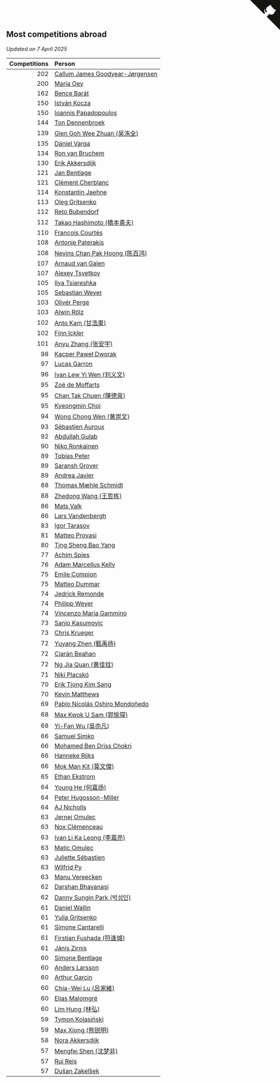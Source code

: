 ## Most competitions abroad

*Updated on  7 April 2025*

| Competitions | Person |
| ---: | :--- |
| 202 | [Callum James Goodyear-Jørgensen](https://www.worldcubeassociation.org/persons/2012GOOD02) |
| 200 | [Maria Oey](https://www.worldcubeassociation.org/persons/2007OEYM01) |
| 162 | [Bence Barát](https://www.worldcubeassociation.org/persons/2008BARA01) |
| 150 | [István Kocza](https://www.worldcubeassociation.org/persons/2005KOCZ01) |
| 150 | [Ioannis Papadopoulos](https://www.worldcubeassociation.org/persons/2013PAPA01) |
| 144 | [Ton Dennenbroek](https://www.worldcubeassociation.org/persons/2003DENN01) |
| 139 | [Glen Goh Wee Zhuan (吴洧全)](https://www.worldcubeassociation.org/persons/2015ZHUA01) |
| 135 | [Dániel Varga](https://www.worldcubeassociation.org/persons/2008VARG01) |
| 134 | [Ron van Bruchem](https://www.worldcubeassociation.org/persons/2003BRUC01) |
| 130 | [Erik Akkersdijk](https://www.worldcubeassociation.org/persons/2005AKKE01) |
| 121 | [Jan Bentlage](https://www.worldcubeassociation.org/persons/2010BENT01) |
| 121 | [Clément Cherblanc](https://www.worldcubeassociation.org/persons/2014CHER05) |
| 114 | [Konstantin Jaehne](https://www.worldcubeassociation.org/persons/2015JAEH01) |
| 113 | [Oleg Gritsenko](https://www.worldcubeassociation.org/persons/2011GRIT01) |
| 112 | [Reto Bubendorf](https://www.worldcubeassociation.org/persons/2012BUBE01) |
| 112 | [Takao Hashimoto (橋本貴夫)](https://www.worldcubeassociation.org/persons/2007HASH01) |
| 110 | [François Courtès](https://www.worldcubeassociation.org/persons/2008COUR01) |
| 108 | [Antonie Paterakis](https://www.worldcubeassociation.org/persons/2012PATE01) |
| 108 | [Nevins Chan Pak Hoong (陈百鸿)](https://www.worldcubeassociation.org/persons/2010CHAN20) |
| 107 | [Arnaud van Galen](https://www.worldcubeassociation.org/persons/2006GALE01) |
| 107 | [Alexey Tsvetkov](https://www.worldcubeassociation.org/persons/2017TSVE02) |
| 105 | [Ilya Tsiareshka](https://www.worldcubeassociation.org/persons/2012TERE01) |
| 105 | [Sebastian Weyer](https://www.worldcubeassociation.org/persons/2010WEYE02) |
| 103 | [Olivér Perge](https://www.worldcubeassociation.org/persons/2007PERG01) |
| 103 | [Alwin Rölz](https://www.worldcubeassociation.org/persons/2016ROLZ01) |
| 102 | [Anto Kam (甘浩東)](https://www.worldcubeassociation.org/persons/2017TUNG13) |
| 102 | [Finn Ickler](https://www.worldcubeassociation.org/persons/2012ICKL01) |
| 101 | [Anyu Zhang (张安宇)](https://www.worldcubeassociation.org/persons/2012ZHAN08) |
| 98 | [Kacper Paweł Dworak](https://www.worldcubeassociation.org/persons/2020DWOR01) |
| 97 | [Lucas Garron](https://www.worldcubeassociation.org/persons/2006GARR01) |
| 96 | [Ivan Lew Yi Wen (刘义文)](https://www.worldcubeassociation.org/persons/2012WENI01) |
| 95 | [Zoé de Moffarts](https://www.worldcubeassociation.org/persons/2010MOFF02) |
| 95 | [Chan Tak Chuen (陳德泉)](https://www.worldcubeassociation.org/persons/2007CHUE01) |
| 95 | [Kyeongmin Choi](https://www.worldcubeassociation.org/persons/2017CHOI07) |
| 94 | [Wong Chong Wen (黄崇文)](https://www.worldcubeassociation.org/persons/2014WENW01) |
| 93 | [Sébastien Auroux](https://www.worldcubeassociation.org/persons/2008AURO01) |
| 92 | [Abdullah Gulab](https://www.worldcubeassociation.org/persons/2014GULA02) |
| 90 | [Niko Ronkainen](https://www.worldcubeassociation.org/persons/2010RONK01) |
| 89 | [Tobias Peter](https://www.worldcubeassociation.org/persons/2014PETE03) |
| 89 | [Saransh Grover](https://www.worldcubeassociation.org/persons/2014GROV01) |
| 89 | [Andrea Javier](https://www.worldcubeassociation.org/persons/2010JAVI01) |
| 88 | [Thomas Mæhle Schmidt](https://www.worldcubeassociation.org/persons/2013SCHM02) |
| 88 | [Zhedong Wang (王哲栋)](https://www.worldcubeassociation.org/persons/2015WANG83) |
| 86 | [Mats Valk](https://www.worldcubeassociation.org/persons/2007VALK01) |
| 86 | [Lars Vandenbergh](https://www.worldcubeassociation.org/persons/2003VAND01) |
| 83 | [Igor Tarasov](https://www.worldcubeassociation.org/persons/2016TARA04) |
| 81 | [Matteo Provasi](https://www.worldcubeassociation.org/persons/2009PROV01) |
| 80 | [Ting Sheng Bao Yang](https://www.worldcubeassociation.org/persons/2008BAOY01) |
| 77 | [Achim Spies](https://www.worldcubeassociation.org/persons/2021SPIE01) |
| 76 | [Adam Marcellus Kelly](https://www.worldcubeassociation.org/persons/2016KELL10) |
| 75 | [Emile Compion](https://www.worldcubeassociation.org/persons/2007COMP01) |
| 75 | [Matteo Dummar](https://www.worldcubeassociation.org/persons/2017DUMM01) |
| 74 | [Jedrick Remonde](https://www.worldcubeassociation.org/persons/2008REMO01) |
| 74 | [Philipp Weyer](https://www.worldcubeassociation.org/persons/2010WEYE01) |
| 74 | [Vincenzo Maria Gammino](https://www.worldcubeassociation.org/persons/2016GAMM01) |
| 73 | [Sanio Kasumovic](https://www.worldcubeassociation.org/persons/2009KASU01) |
| 73 | [Chris Krueger](https://www.worldcubeassociation.org/persons/2006KRUE01) |
| 72 | [Yuyang Zhen (甄禹扬)](https://www.worldcubeassociation.org/persons/2013ZHEN11) |
| 72 | [Ciarán Beahan](https://www.worldcubeassociation.org/persons/2012BEAH01) |
| 72 | [Ng Jia Quan (黄佳铨)](https://www.worldcubeassociation.org/persons/2015QUAN03) |
| 71 | [Niki Placskó](https://www.worldcubeassociation.org/persons/2008PLAC01) |
| 70 | [Erik Tjong Kim Sang](https://www.worldcubeassociation.org/persons/2018SANG01) |
| 70 | [Kevin Matthews](https://www.worldcubeassociation.org/persons/2010MATT02) |
| 69 | [Pablo Nicolás Oshiro Mondoñedo](https://www.worldcubeassociation.org/persons/2010MOND01) |
| 68 | [Max Kwok U Sam (郭愉琛)](https://www.worldcubeassociation.org/persons/2018SAMK01) |
| 68 | [Yi-Fan Wu (吳亦凡)](https://www.worldcubeassociation.org/persons/2010WUIF01) |
| 66 | [Samuel Simko](https://www.worldcubeassociation.org/persons/2016SIMK01) |
| 66 | [Mohamed Ben Driss Chokri](https://www.worldcubeassociation.org/persons/2015CHOK01) |
| 66 | [Hanneke Rijks](https://www.worldcubeassociation.org/persons/2008RIJK01) |
| 66 | [Mok Man Kit (莫文傑)](https://www.worldcubeassociation.org/persons/2009KITM01) |
| 65 | [Ethan Ekstrom](https://www.worldcubeassociation.org/persons/2018EKST01) |
| 64 | [Young He (何嘉炀)](https://www.worldcubeassociation.org/persons/2014HEYO01) |
| 64 | [Peter Hugosson-Miller](https://www.worldcubeassociation.org/persons/2021HUGO01) |
| 64 | [AJ Nicholls](https://www.worldcubeassociation.org/persons/2015NICH04) |
| 63 | [Jernej Omulec](https://www.worldcubeassociation.org/persons/2010OMUL01) |
| 63 | [Nox Clémenceau](https://www.worldcubeassociation.org/persons/2015CLEM03) |
| 63 | [Ivan Li Ka Leong (李嘉亮)](https://www.worldcubeassociation.org/persons/2015LEON02) |
| 63 | [Matic Omulec](https://www.worldcubeassociation.org/persons/2010OMUL02) |
| 63 | [Juliette Sébastien](https://www.worldcubeassociation.org/persons/2014SEBA01) |
| 63 | [Wilfrid Py](https://www.worldcubeassociation.org/persons/2016PYWI01) |
| 63 | [Manu Vereecken](https://www.worldcubeassociation.org/persons/2010VERE01) |
| 62 | [Darshan Bhavanasi](https://www.worldcubeassociation.org/persons/2022BHAV01) |
| 62 | [Danny Sungin Park (박성인)](https://www.worldcubeassociation.org/persons/2015PARK13) |
| 61 | [Daniel Wallin](https://www.worldcubeassociation.org/persons/2013WALL03) |
| 61 | [Yulia Gritsenko](https://www.worldcubeassociation.org/persons/2012SIDO01) |
| 61 | [Simone Cantarelli](https://www.worldcubeassociation.org/persons/2012CANT02) |
| 61 | [Firstian Fushada (符逢城)](https://www.worldcubeassociation.org/persons/2015FUSH01) |
| 61 | [Jānis Zirnis](https://www.worldcubeassociation.org/persons/2013ZIRN01) |
| 60 | [Simone Bentlage](https://www.worldcubeassociation.org/persons/2014OHLE01) |
| 60 | [Anders Larsson](https://www.worldcubeassociation.org/persons/2003LARS01) |
| 60 | [Arthur Garcin](https://www.worldcubeassociation.org/persons/2014GARC27) |
| 60 | [Chia-Wei Lu (呂家維)](https://www.worldcubeassociation.org/persons/2007LUCH01) |
| 60 | [Elias Malomgré](https://www.worldcubeassociation.org/persons/2017MALO02) |
| 60 | [Lim Hung (林弘)](https://www.worldcubeassociation.org/persons/2016HUNG08) |
| 59 | [Tymon Kolasiński](https://www.worldcubeassociation.org/persons/2016KOLA02) |
| 59 | [Max Xiong (熊锐明)](https://www.worldcubeassociation.org/persons/2015XION03) |
| 58 | [Nora Akkersdijk](https://www.worldcubeassociation.org/persons/2009CHRI03) |
| 57 | [Mengfei Shen (沈梦非)](https://www.worldcubeassociation.org/persons/2018SHEN07) |
| 57 | [Rui Reis](https://www.worldcubeassociation.org/persons/2015REIS02) |
| 57 | [Dušan Zakelšek](https://www.worldcubeassociation.org/persons/2012ZAKE02) |


<a href="https://github.com/jonatanklosko/wca_statistics" class="github-corner" aria-label="View source on Github"><svg width="80" height="80" viewBox="0 0 250 250" style="fill:#151513; color:#fff; position: absolute; top: 0; border: 0; right: 0;" aria-hidden="true"><path d="M0,0 L115,115 L130,115 L142,142 L250,250 L250,0 Z"></path><path d="M128.3,109.0 C113.8,99.7 119.0,89.6 119.0,89.6 C122.0,82.7 120.5,78.6 120.5,78.6 C119.2,72.0 123.4,76.3 123.4,76.3 C127.3,80.9 125.5,87.3 125.5,87.3 C122.9,97.6 130.6,101.9 134.4,103.2" fill="currentColor" style="transform-origin: 130px 106px;" class="octo-arm"></path><path d="M115.0,115.0 C114.9,115.1 118.7,116.5 119.8,115.4 L133.7,101.6 C136.9,99.2 139.9,98.4 142.2,98.6 C133.8,88.0 127.5,74.4 143.8,58.0 C148.5,53.4 154.0,51.2 159.7,51.0 C160.3,49.4 163.2,43.6 171.4,40.1 C171.4,40.1 176.1,42.5 178.8,56.2 C183.1,58.6 187.2,61.8 190.9,65.4 C194.5,69.0 197.7,73.2 200.1,77.6 C213.8,80.2 216.3,84.9 216.3,84.9 C212.7,93.1 206.9,96.0 205.4,96.6 C205.1,102.4 203.0,107.8 198.3,112.5 C181.9,128.9 168.3,122.5 157.7,114.1 C157.9,116.9 156.7,120.9 152.7,124.9 L141.0,136.5 C139.8,137.7 141.6,141.9 141.8,141.8 Z" fill="currentColor" class="octo-body"></path></svg></a><style>.github-corner:hover .octo-arm{animation:octocat-wave 560ms ease-in-out}@keyframes octocat-wave{0%,100%{transform:rotate(0)}20%,60%{transform:rotate(-25deg)}40%,80%{transform:rotate(10deg)}}@media (max-width:500px){.github-corner:hover .octo-arm{animation:none}.github-corner .octo-arm{animation:octocat-wave 560ms ease-in-out}}</style>
